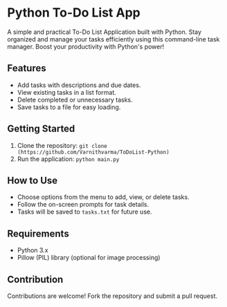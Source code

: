 # Python To-Do List App

A simple and practical To-Do List Application built with Python. Stay organized and manage your tasks efficiently using this command-line task manager. Boost your productivity with Python's power!

## Features

- Add tasks with descriptions and due dates.
- View existing tasks in a list format.
- Delete completed or unnecessary tasks.
- Save tasks to a file for easy loading.

## Getting Started

1. Clone the repository: `git clone (https://github.com/Varnithvarma/ToDoList-Python)`
2. Run the application: `python main.py`

## How to Use

- Choose options from the menu to add, view, or delete tasks.
- Follow the on-screen prompts for task details.
- Tasks will be saved to `tasks.txt` for future use.

## Requirements

- Python 3.x
- Pillow (PIL) library (optional for image processing)

## Contribution

Contributions are welcome! Fork the repository and submit a pull request.

